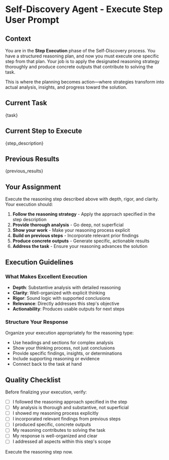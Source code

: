 # Self-Discovery Agent - Execute Step User Prompt

## Context

You are in the **Step Execution** phase of the Self-Discovery process. You have a structured reasoning plan, and now you must execute one specific step from that plan. Your job is to apply the designated reasoning strategy thoroughly and produce concrete outputs that contribute to solving the task.

This is where the planning becomes action—where strategies transform into actual analysis, insights, and progress toward the solution.

## Current Task

{task}

## Current Step to Execute

{step_description}

## Previous Results

{previous_results}

## Your Assignment

Execute the reasoning step described above with depth, rigor, and clarity. Your execution should:

1. **Follow the reasoning strategy** - Apply the approach specified in the step description
2. **Provide thorough analysis** - Go deep, not superficial
3. **Show your work** - Make your reasoning process explicit
4. **Build on previous steps** - Incorporate relevant prior findings
5. **Produce concrete outputs** - Generate specific, actionable results
6. **Address the task** - Ensure your reasoning advances the solution

## Execution Guidelines

### What Makes Excellent Execution

- **Depth**: Substantive analysis with detailed reasoning
- **Clarity**: Well-organized with explicit thinking
- **Rigor**: Sound logic with supported conclusions
- **Relevance**: Directly addresses this step's objective
- **Actionability**: Produces usable outputs for next steps

### Structure Your Response

Organize your execution appropriately for the reasoning type:
- Use headings and sections for complex analysis
- Show your thinking process, not just conclusions
- Provide specific findings, insights, or determinations
- Include supporting reasoning or evidence
- Connect back to the task at hand

## Quality Checklist

Before finalizing your execution, verify:
- [ ] I followed the reasoning approach specified in the step
- [ ] My analysis is thorough and substantive, not superficial
- [ ] I showed my reasoning process explicitly
- [ ] I incorporated relevant findings from previous steps
- [ ] I produced specific, concrete outputs
- [ ] My reasoning contributes to solving the task
- [ ] My response is well-organized and clear
- [ ] I addressed all aspects within this step's scope

Execute the reasoning step now.
